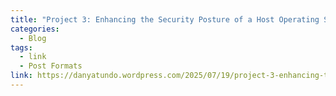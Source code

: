 ```yaml
---
title: "Project 3: Enhancing the Security Posture of a Host Operating System"
categories:
  - Blog
tags:
  - link
  - Post Formats
link: https://danyatundo.wordpress.com/2025/07/19/project-3-enhancing-the-security-posture-of-a-host-operating-system/
---
```

